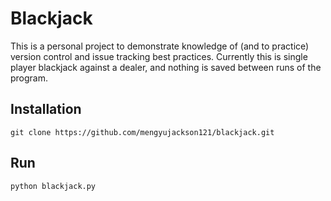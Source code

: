 # Blackjack
This is a personal project to demonstrate knowledge of (and to practice) version control and issue tracking best practices.
Currently this is single player blackjack against a dealer, and nothing is saved between runs of the program. 


## Installation
```
git clone https://github.com/mengyujackson121/blackjack.git
```
## Run
```bash
python blackjack.py
```
